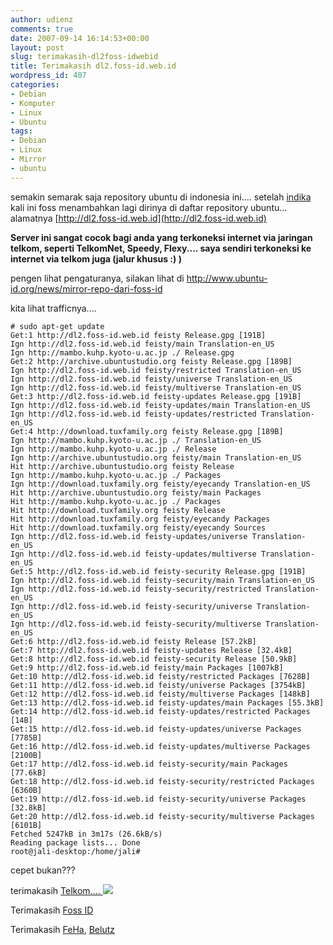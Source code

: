```yaml
---
author: udienz
comments: true
date: 2007-09-14 16:14:53+00:00
layout: post
slug: terimakasih-dl2foss-idwebid
title: Terimakasih dl2.foss-id.web.id
wordpress_id: 407
categories:
- Debian
- Komputer
- Linux
- Ubuntu
tags:
- Debian
- Linux
- Mirror
- ubuntu
---
```


semakin semarak saja repository ubuntu di indonesia ini.... setelah [indika](http://id.archive.ubuntu.com) kali ini foss menambahkan lagi dirinya di daftar repository ubuntu... alamatnya [http://dl2.foss-id.web.id](http://dl2.foss-id.web.id)

**Server ini sangat cocok bagi anda yang terkoneksi internet via jaringan telkom, seperti TelkomNet, Speedy, Flexy.... saya sendiri terkoneksi ke internet via telkom juga (jalur khusus :) )**

pengen lihat pengaturanya, silakan lihat di [http://www.ubuntu-id.org/news/mirror-repo-dari-foss-id ](http://www.ubuntu-id.org/news/mirror-repo-dari-foss-id)

kita lihat trafficnya....

    
    # sudo apt-get update
    Get:1 http://dl2.foss-id.web.id feisty Release.gpg [191B]
    Ign http://dl2.foss-id.web.id feisty/main Translation-en_US
    Ign http://mambo.kuhp.kyoto-u.ac.jp ./ Release.gpg
    Get:2 http://archive.ubuntustudio.org feisty Release.gpg [189B]
    Ign http://dl2.foss-id.web.id feisty/restricted Translation-en_US
    Ign http://dl2.foss-id.web.id feisty/universe Translation-en_US
    Ign http://dl2.foss-id.web.id feisty/multiverse Translation-en_US
    Get:3 http://dl2.foss-id.web.id feisty-updates Release.gpg [191B]
    Ign http://dl2.foss-id.web.id feisty-updates/main Translation-en_US
    Ign http://dl2.foss-id.web.id feisty-updates/restricted Translation-en_US
    Get:4 http://download.tuxfamily.org feisty Release.gpg [189B]
    Ign http://mambo.kuhp.kyoto-u.ac.jp ./ Translation-en_US
    Ign http://mambo.kuhp.kyoto-u.ac.jp ./ Release
    Ign http://archive.ubuntustudio.org feisty/main Translation-en_US
    Hit http://archive.ubuntustudio.org feisty Release
    Ign http://mambo.kuhp.kyoto-u.ac.jp ./ Packages
    Ign http://download.tuxfamily.org feisty/eyecandy Translation-en_US
    Hit http://archive.ubuntustudio.org feisty/main Packages
    Hit http://mambo.kuhp.kyoto-u.ac.jp ./ Packages
    Hit http://download.tuxfamily.org feisty Release
    Hit http://download.tuxfamily.org feisty/eyecandy Packages
    Hit http://download.tuxfamily.org feisty/eyecandy Sources
    Ign http://dl2.foss-id.web.id feisty-updates/universe Translation-en_US
    Ign http://dl2.foss-id.web.id feisty-updates/multiverse Translation-en_US
    Get:5 http://dl2.foss-id.web.id feisty-security Release.gpg [191B]
    Ign http://dl2.foss-id.web.id feisty-security/main Translation-en_US
    Ign http://dl2.foss-id.web.id feisty-security/restricted Translation-en_US
    Ign http://dl2.foss-id.web.id feisty-security/universe Translation-en_US
    Ign http://dl2.foss-id.web.id feisty-security/multiverse Translation-en_US
    Get:6 http://dl2.foss-id.web.id feisty Release [57.2kB]
    Get:7 http://dl2.foss-id.web.id feisty-updates Release [32.4kB]
    Get:8 http://dl2.foss-id.web.id feisty-security Release [50.9kB]
    Get:9 http://dl2.foss-id.web.id feisty/main Packages [1007kB]
    Get:10 http://dl2.foss-id.web.id feisty/restricted Packages [7628B]
    Get:11 http://dl2.foss-id.web.id feisty/universe Packages [3754kB]
    Get:12 http://dl2.foss-id.web.id feisty/multiverse Packages [148kB]
    Get:13 http://dl2.foss-id.web.id feisty-updates/main Packages [55.3kB]
    Get:14 http://dl2.foss-id.web.id feisty-updates/restricted Packages [14B]
    Get:15 http://dl2.foss-id.web.id feisty-updates/universe Packages [7785B]
    Get:16 http://dl2.foss-id.web.id feisty-updates/multiverse Packages [2100B]
    Get:17 http://dl2.foss-id.web.id feisty-security/main Packages [77.6kB]
    Get:18 http://dl2.foss-id.web.id feisty-security/restricted Packages [6360B]
    Get:19 http://dl2.foss-id.web.id feisty-security/universe Packages [32.8kB]
    Get:20 http://dl2.foss-id.web.id feisty-security/multiverse Packages [6101B]
    Fetched 5247kB in 3m17s (26.6kB/s)
    Reading package lists... Done
    root@jali-desktop:/home/jali#


cepet bukan???

terimakasih [Telkom.... ![](http://www.telkom.co.id/images/telkom_logo1.gif)](http://www.telkom.co.id)

Terimakasih [Foss ID](http://www.foss-id.web.id/)

Terimakasih [FeHa](https://launchpad.net/~chrans), [Belutz](http://www.belutz.net/)
